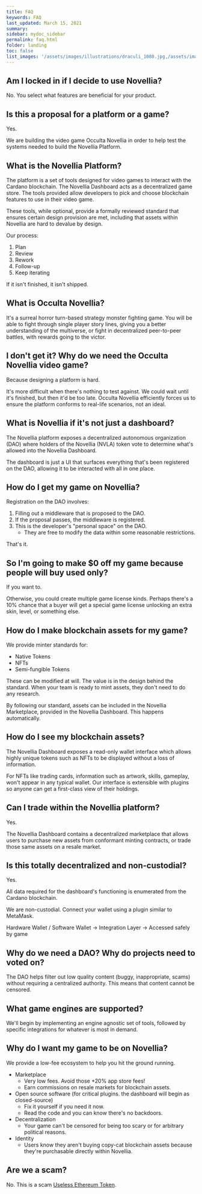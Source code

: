 ```yaml
---
title: FAQ
keywords: FAQ
last_updated: March 15, 2021
summary: 
sidebar: mydoc_sidebar
permalink: faq.html
folder: landing
toc: false
list_images: '/assets/images/illustrations/draculi_1080.jpg,/assets/images/illustrations/laurence_the_duelist_1080.png,/assets/images/illustrations/iscara_the_ten_thousand_guns_1080.png,/assets/images/illustrations/alpha_draculi_1080.png'
---
```


## Am I locked in if I decide to use Novellia?

No. You select what features are beneficial for your product.

## Is this a proposal for a platform or a game?

Yes.

We are building the video game Occulta Novellia in order to help test the systems needed to build the Novellia Platform.

## What is the Novellia Platform?

The platform is a set of tools designed for video games to interact with the Cardano blockchain. The Novellia Dashboard acts as a decentralized game store. The tools provided allow developers to pick and choose blockchain features to use in their video game.

These tools, while optional, provide a formally reviewed standard that ensures certain design provision are met, including that assets within Novellia are hard to devalue by design.

Our process:
1. Plan
2. Review
3. Rework
4. Follow-up
5. Keep iterating

If it isn't finished, it isn't shipped.

## What is Occulta Novellia?

It's a surreal horror turn-based strategy monster fighting game. You will be able to fight through single player story lines, giving you a better understanding of the multiverse, or fight in decentralized peer-to-peer battles, with rewards going to the victor.

## I don't get it? Why do we need the Occulta Novellia video game?

Because designing a platform is hard.

It's more difficult when there's nothing to test against. We could wait until it's finished, but then it'd be too late. Occulta Novellia efficiently forces us to ensure the platform conforms to real-life scenarios, not an ideal.

## What is Novellia if it's not just a dashboard?

The Novellia platform exposes a decentralized autonomous organization (DAO) where holders of the Novellia (NVLA) token vote to determine what's allowed into the Novellia Dashboard.

The dashboard is just a UI that surfaces everything that's been registered on the DAO, allowing it to be interacted with all in one place.

## How do I get my game on Novellia?

Registration on the DAO involves:
1. Filling out a middleware that is proposed to the DAO.
2. If the proposal passes, the middleware is registered.
3. This is the developer's "personal space" on the DAO.
    - They are free to modify the data within some reasonable restrictions.

That's it.

## So I'm going to make $0 off my game because people will buy used only?

If you want to.

Otherwise, you could create multiple game license kinds. Perhaps there's a 10% chance that a buyer will get a special game license unlocking an extra skin, level, or something else.

## How do I make blockchain assets for my game?

We provide minter standards for:
- Native Tokens
- NFTs
- Semi-fungible Tokens

These can be modified at will. The value is in the design behind the standard. When your team is ready to mint assets, they don't need to do any research.

By following our standard, assets can be included in the Novellia Marketplace, provided in the Novellia Dashboard. This happens automatically.

## How do I see my blockchain assets?

The Novellia Dashboard exposes a read-only wallet interface which allows highly unique tokens such as NFTs to be displayed without a loss of information.

For NFTs like trading cards, information such as artwork, skills, gameplay, won't appear in any typical wallet. Our interface is extensible with plugins so anyone can get a first-class view of their holdings.

## Can I trade within the Novellia platform?

Yes.

The Novellia Dashboard contains a decentralized marketplace that allows users to purchase new assets from conformant minting contracts, or trade those same assets on a resale market.

## Is this totally decentralized and non-custodial?

Yes.

All data required for the dashboard's functioning is enumerated from the Cardano blockchain.

We are non-custodial. Connect your wallet using a plugin similar to MetaMask.

Hardware Wallet / Software Wallet → Integration Layer → Accessed safely by game

## Why do we need a DAO? Why do projects need to voted on?

The DAO helps filter out low quality content (buggy, inappropriate, scams) without requiring a centralized authority. This means that content cannot be censored.

## What game engines are supported?

We'll begin by implementing an engine agnostic set of tools, followed by specific integrations for whatever is most in demand.

## Why do I want my game to be on Novellia?

We provide a low-fee ecosystem to help you hit the ground running.

- Marketplace
  - Very low fees. Avoid those +20% app store fees!
  - Earn commissions on resale markets for blockchain assets.
- Open source software (for critical plugins. the dashboard will begin as closed-source)
  - Fix it yourself if you need it now.
  - Read the code and you can know there's no backdoors.
- Decentralization
  - Your game can't be censored for being too scary or for arbitrary political reasons.
- Identity
  - Users know they aren't buying copy-cat blockchain assets because they're purchasable directly within Novellia.

## Are we a scam?

No. This is a scam [Useless Ethereum Token](https://uetoken.com/).

